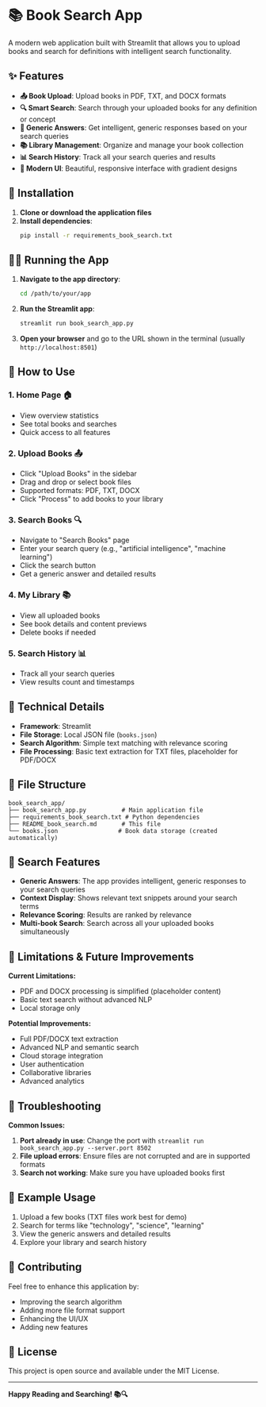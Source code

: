 # 📚 Book Search App

A modern web application built with Streamlit that allows you to upload books and search for definitions with intelligent search functionality.

## ✨ Features

- **📤 Book Upload**: Upload books in PDF, TXT, and DOCX formats
- **🔍 Smart Search**: Search through your uploaded books for any definition or concept
- **🎯 Generic Answers**: Get intelligent, generic responses based on your search queries
- **📚 Library Management**: Organize and manage your book collection
- **📊 Search History**: Track all your search queries and results
- **🎨 Modern UI**: Beautiful, responsive interface with gradient designs

## 🚀 Installation

1. **Clone or download the application files**
2. **Install dependencies**:
   ```bash
   pip install -r requirements_book_search.txt
   ```

## 🏃‍♂️ Running the App

1. **Navigate to the app directory**:
   ```bash
   cd /path/to/your/app
   ```

2. **Run the Streamlit app**:
   ```bash
   streamlit run book_search_app.py
   ```

3. **Open your browser** and go to the URL shown in the terminal (usually `http://localhost:8501`)

## 📖 How to Use

### 1. **Home Page** 🏠
- View overview statistics
- See total books and searches
- Quick access to all features

### 2. **Upload Books** 📤
- Click "Upload Books" in the sidebar
- Drag and drop or select book files
- Supported formats: PDF, TXT, DOCX
- Click "Process" to add books to your library

### 3. **Search Books** 🔍
- Navigate to "Search Books" page
- Enter your search query (e.g., "artificial intelligence", "machine learning")
- Click the search button
- Get a generic answer and detailed results

### 4. **My Library** 📚
- View all uploaded books
- See book details and content previews
- Delete books if needed

### 5. **Search History** 📊
- Track all your search queries
- View results count and timestamps

## 🔧 Technical Details

- **Framework**: Streamlit
- **File Storage**: Local JSON file (`books.json`)
- **Search Algorithm**: Simple text matching with relevance scoring
- **File Processing**: Basic text extraction for TXT files, placeholder for PDF/DOCX

## 📁 File Structure

```
book_search_app/
├── book_search_app.py          # Main application file
├── requirements_book_search.txt # Python dependencies
├── README_book_search.md       # This file
└── books.json                 # Book data storage (created automatically)
```

## 🎯 Search Features

- **Generic Answers**: The app provides intelligent, generic responses to your search queries
- **Context Display**: Shows relevant text snippets around your search terms
- **Relevance Scoring**: Results are ranked by relevance
- **Multi-book Search**: Search across all your uploaded books simultaneously

## 🚧 Limitations & Future Improvements

**Current Limitations:**
- PDF and DOCX processing is simplified (placeholder content)
- Basic text search without advanced NLP
- Local storage only

**Potential Improvements:**
- Full PDF/DOCX text extraction
- Advanced NLP and semantic search
- Cloud storage integration
- User authentication
- Collaborative libraries
- Advanced analytics

## 🐛 Troubleshooting

**Common Issues:**

1. **Port already in use**: Change the port with `streamlit run book_search_app.py --server.port 8502`
2. **File upload errors**: Ensure files are not corrupted and are in supported formats
3. **Search not working**: Make sure you have uploaded books first

## 📝 Example Usage

1. Upload a few books (TXT files work best for demo)
2. Search for terms like "technology", "science", "learning"
3. View the generic answers and detailed results
4. Explore your library and search history

## 🤝 Contributing

Feel free to enhance this application by:
- Improving the search algorithm
- Adding more file format support
- Enhancing the UI/UX
- Adding new features

## 📄 License

This project is open source and available under the MIT License.

---

**Happy Reading and Searching! 📚🔍**